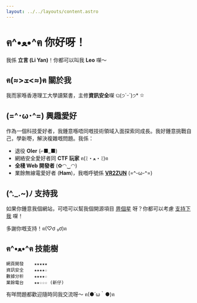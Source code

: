 ```yaml
---
layout: ../../layouts/content.astro
---
```


<h1 class="text-center mb-12">ฅ^•ﻌ•^ฅ 你好呀！</h1>

我係 **立言 (Li Yan)**！你都可以叫我 **Leo** 㗎～

## ฅ(≈>ܫ<≈)ฅ 關於我

我而家喺香港理工大學讀緊書，主修**資訊安全**㗎 ଘ(੭ˊᵕˋ)੭\* ✩

## (=^･ω･^=) 興趣愛好

作為一個科技愛好者，我鍾意喺唔同嘅技術領域入面探索同成長。我好鍾意挑戰自己，學新嘢，解決複雜嘅問題。我係：

* 退役 **OIer** (⌐■\_■)
* 網絡安全愛好者同 **CTF 玩家** ฅ(ﾐ・ﻌ・ﾐ)ฅ
* **全棧 Web 開發者** (✿◠‿◠)
* 業餘無線電愛好者 (**Ham**)，我嘅呼號係 <a href="//vr2zun.com" target="_blank" rel="noopener noreferrer">**VR2ZUN**</a> (=^-ω-^=)

## (^.\_.~)ﾉ 支持我

如果你鍾意我個網站，可唔可以幫我個開源項目 <a href="//github.com/liyanqwq/liyan.moe" target="_blank" rel="noopener noreferrer">畀個星</a> 呀？你都可以考慮 <a href="/donate">支持下我</a> 㗎！

多謝你嘅支持！ฅ(♡ơ ₃ơ)ฅ

## ฅ^•ﻌ•^ฅ 技能樹

```
網頁開發    ★★★★★
資訊安全    ★★★★☆
數據分析    ★★★★☆
業餘電台    ★★☆☆☆ (新仔)
```

有咩問題都歡迎隨時同我交流呀～ ฅ(●´ω｀●)ฅ